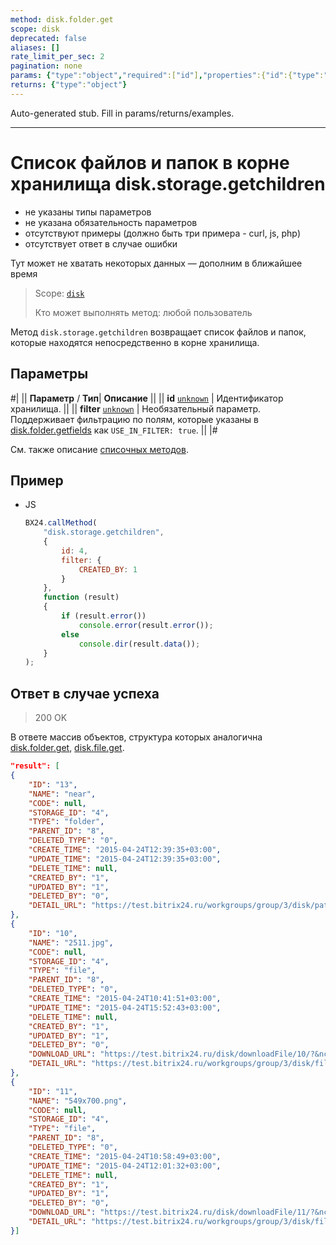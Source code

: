 ```yaml
---
method: disk.folder.get
scope: disk
deprecated: false
aliases: []
rate_limit_per_sec: 2
pagination: none
params: {"type":"object","required":["id"],"properties":{"id":{"type":"integer"}}}
returns: {"type":"object"}
---
```


Auto-generated stub. Fill in params/returns/examples.

---

# Список файлов и папок в корне хранилища disk.storage.getchildren





- не указаны типы параметров
- не указана обязательность параметров
- отсутствуют примеры (должно быть три примера - curl, js, php)
- отсутствует ответ в случае ошибки







Тут может не хватать некоторых данных — дополним в ближайшее время



> Scope: [`disk`](../../scopes/permissions.md)
>
> Кто может выполнять метод: любой пользователь

Метод `disk.storage.getchildren` возвращает список файлов и папок, которые находятся непосредственно в корне хранилища.

## Параметры

#|
||  **Параметр** / **Тип**| **Описание** ||
|| **id**
[`unknown`](../../data-types.md) | Идентификатор хранилища. ||
|| **filter**
[`unknown`](../../data-types.md) |  Необязательный параметр. Поддерживает фильтрацию по полям, которые указаны в [disk.folder.getfields](../folder/disk-folder-get-fields.md) как `USE_IN_FILTER: true`. ||
|#



Cм. также описание [списочных методов](../../how-to-call-rest-api/list-methods-pecularities.md).



## Пример



- JS

    ```js
    BX24.callMethod(
        "disk.storage.getchildren",
        {
            id: 4,
            filter: {
                CREATED_BY: 1
            }
        },
        function (result)
        {
            if (result.error())
                console.error(result.error());
            else
                console.dir(result.data());
        }
    );
    ```





## Ответ в случае успеха

> 200 OK

В ответе массив объектов, структура которых аналогична [disk.folder.get](../folder/disk-folder-get.md), [disk.file.get](../file/disk-file-get.md).

```json
"result": [
{
    "ID": "13",
    "NAME": "near",
    "CODE": null,
    "STORAGE_ID": "4",
    "TYPE": "folder",
    "PARENT_ID": "8",
    "DELETED_TYPE": "0",
    "CREATE_TIME": "2015-04-24T12:39:35+03:00",
    "UPDATE_TIME": "2015-04-24T12:39:35+03:00",
    "DELETE_TIME": null,
    "CREATED_BY": "1",
    "UPDATED_BY": "1",
    "DELETED_BY": "0",
    "DETAIL_URL": "https://test.bitrix24.ru/workgroups/group/3/disk/path/near/"
},
{
    "ID": "10",
    "NAME": "2511.jpg",
    "CODE": null,
    "STORAGE_ID": "4",
    "TYPE": "file",
    "PARENT_ID": "8",
    "DELETED_TYPE": "0",
    "CREATE_TIME": "2015-04-24T10:41:51+03:00",
    "UPDATE_TIME": "2015-04-24T15:52:43+03:00",
    "DELETE_TIME": null,
    "CREATED_BY": "1",
    "UPDATED_BY": "1",
    "DELETED_BY": "0",
    "DOWNLOAD_URL": "https://test.bitrix24.ru/disk/downloadFile/10/?&ncc=1&filename=2511.jpg&auth=******",
    "DETAIL_URL": "https://test.bitrix24.ru/workgroups/group/3/disk/file/2511.jpg"
},
{
    "ID": "11",
    "NAME": "549x700.png",
    "CODE": null,
    "STORAGE_ID": "4",
    "TYPE": "file",
    "PARENT_ID": "8",
    "DELETED_TYPE": "0",
    "CREATE_TIME": "2015-04-24T10:58:49+03:00",
    "UPDATE_TIME": "2015-04-24T12:01:32+03:00",
    "DELETE_TIME": null,
    "CREATED_BY": "1",
    "UPDATED_BY": "1",
    "DELETED_BY": "0",
    "DOWNLOAD_URL": "https://test.bitrix24.ru/disk/downloadFile/11/?&ncc=1&filename=549x700.png&auth=******",
    "DETAIL_URL": "https://test.bitrix24.ru/workgroups/group/3/disk/file/549x700.png"
}]
```

